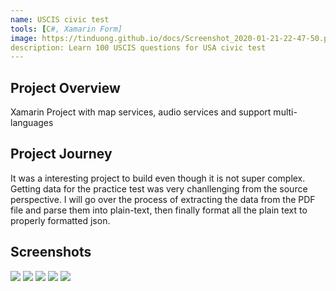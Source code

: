```yaml
---
name: USCIS civic test
tools: [C#, Xamarin Form]
image: https://tinduong.github.io/docs/Screenshot_2020-01-21-22-47-50.png
description: Learn 100 USCIS questions for USA civic test
---
```


## Project Overview
Xamarin Project with map services, audio services and support multi-languages

## Project Journey
It was a interesting project to build even though it is not super complex. Getting data for the practice test was very chanllenging from the source perspective. I will go over the process of extracting the data from the PDF file and parse them into plain-text, then finally format all the plain text to properly formatted json.

## Screenshots
<img src="..\assets\images\Screenshot_2021-10-20-16-18-46.png" width="">

<img src="..\assets\images\Screenshot_2021-10-20-16-19-50.png" width="">

<img src="..\assets\images\Screenshot_2021-10-20-16-19-11.png" width="">

<img src="..\assets\images\Screenshot_2021-10-20-16-19-25.png" width="">

<img src="..\assets\images\Screenshot_2020-05-27-13-52-08.png" width="">


